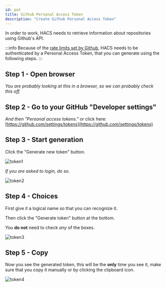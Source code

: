 ```yaml
---
id: pat
title: Github Personal Access Token
description: "Create Github Personal Access Token"
---
```


In order to work, HACS needs to retrieve information about repositories using Github's API.

:::info
Because of the [rate limits set by Github](https://developer.github.com/v3/#rate-limiting), HACS needs to be authenticated by a Personal Access Token, that you can generate using the following steps.
:::

## Step 1 - Open browser

_You are probably looking at this in a browser, so we can probably check this off._

## Step 2 - Go to your GitHub "Developer settings"

_And then "Personal access tokens."_
or click here: [https://github.com/settings/tokens](https://github.com/settings/tokens)


## Step 3 - Start generation

Click the "Generate new token" button.

![token1](/img/token1.png)

_If you are asked to login, do so._

![token2](/img/token2.png)

## Step 4 - Choices

First give it a logical name so that you can recognize it.

Then click the "Generate token" button at the bottom.

You **do not** need to check _any_ of the boxes.

![token3](/img/token3.png)

## Step 5 - Copy

Now you see the generated token, this will be the **only** time you see it, make sure that you copy it manually or by clicking the clipboard icon.

![token4](/img/token4.png)
